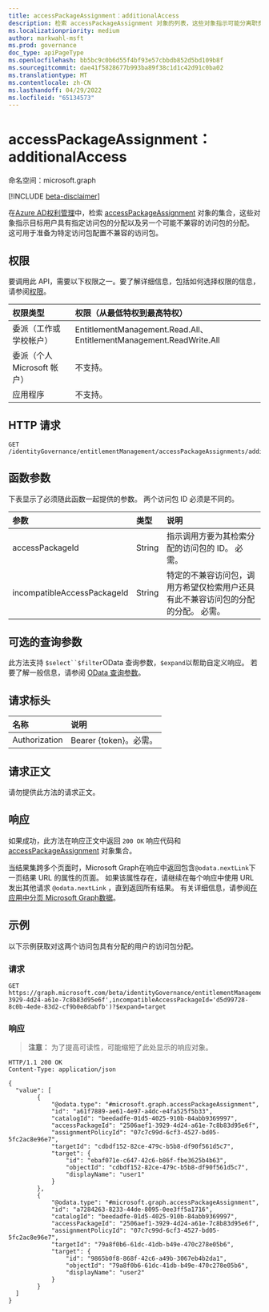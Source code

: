 ```yaml
---
title: accessPackageAssignment：additionalAccess
description: 检索 accessPackageAssignment 对象的列表，这些对象指示可能分离职责冲突或访问不兼容的访问包。
ms.localizationpriority: medium
author: markwahl-msft
ms.prod: governance
doc_type: apiPageType
ms.openlocfilehash: bb5bc9c0b6d55f4bf93e57cbbdb852d5bd109b8f
ms.sourcegitcommit: dae41f5828677b993ba89f38c1d1c42d91c0ba02
ms.translationtype: MT
ms.contentlocale: zh-CN
ms.lasthandoff: 04/29/2022
ms.locfileid: "65134573"
---
```

# <a name="accesspackageassignment-additionalaccess"></a>accessPackageAssignment：additionalAccess
命名空间：microsoft.graph

[!INCLUDE [beta-disclaimer](../../includes/beta-disclaimer.md)]

在[Azure AD权利管理](../resources/entitlementmanagement-overview.md)中，检索 [accessPackageAssignment](../resources/accesspackageassignment.md) 对象的集合，这些对象指示目标用户具有指定访问包的分配以及另一个可能不兼容的访问包的分配。  这可用于准备为特定访问包配置不兼容的访问包。

## <a name="permissions"></a>权限
要调用此 API，需要以下权限之一。要了解详细信息，包括如何选择权限的信息，请参阅[权限](/graph/permissions-reference)。

|权限类型|权限（从最低特权到最高特权）|
|:---|:---|
|委派（工作或学校帐户）|EntitlementManagement.Read.All、EntitlementManagement.ReadWrite.All|
|委派（个人 Microsoft 帐户）|不支持。|
|应用程序|不支持。|

## <a name="http-request"></a>HTTP 请求

<!-- {
  "blockType": "ignored"
}
-->
``` http
GET /identityGovernance/entitlementManagement/accessPackageAssignments/additionalAccess(accessPackageId='parameterValue',incompatibleAccessPackageId='parameterValue')
```

## <a name="function-parameters"></a>函数参数
下表显示了必须随此函数一起提供的参数。  两个访问包 ID 必须是不同的。

|参数|类型|说明|
|:---|:---|:---|
| accessPackageId | String |  指示调用方要为其检索分配的访问包的 ID。 必需。 |
| incompatibleAccessPackageId | String | 特定的不兼容访问包，调用方希望仅检索用户还具有此不兼容访问包的分配的分配。 必需。 |

## <a name="optional-query-parameters"></a>可选的查询参数

此方法支持 `$select``$filter`OData 查询参数，`$expand`以帮助自定义响应。 若要了解一般信息，请参阅 [OData 查询参数](/graph/query-parameters)。

## <a name="request-headers"></a>请求标头
|名称|说明|
|:---|:---|
|Authorization|Bearer {token}。必需。|

## <a name="request-body"></a>请求正文
请勿提供此方法的请求正文。

## <a name="response"></a>响应

如果成功，此方法在响应正文中返回 `200 OK` 响应代码和 [accessPackageAssignment](../resources/accesspackageassignment.md) 对象集合。

当结果集跨多个页面时，Microsoft Graph在响应中返回包含`@odata.nextLink`下一页结果 URL 的属性的页面。 如果该属性存在，请继续在每个响应中使用 URL 发出其他请求 `@odata.nextLink` ，直到返回所有结果。 有关详细信息，请参阅[在应用中分页 Microsoft Graph数据](/graph/paging)。

## <a name="examples"></a>示例

以下示例获取对这两个访问包具有分配的用户的访问包分配。

### <a name="request"></a>请求

<!-- {
  "blockType": "request",
  "name": "accesspackageassignment_additionalaccess"
}
-->
``` http
GET https://graph.microsoft.com/beta/identityGovernance/entitlementManagement/accessPackageAssignments/additionalAccess(accessPackageId='2506aef1-3929-4d24-a61e-7c8b83d95e6f',incompatibleAccessPackageId='d5d99728-8c0b-4ede-83d2-cf9b0e8dabfb')?$expand=target
```

### <a name="response"></a>响应
> **注意：** 为了提高可读性，可能缩短了此处显示的响应对象。
<!-- {
  "blockType": "response",
  "truncated": true,
  "@odata.type": "Collection(microsoft.graph.accessPackageAssignment)"
}
-->
``` http
HTTP/1.1 200 OK
Content-Type: application/json

{
  "value": [
        {
            "@odata.type": "#microsoft.graph.accessPackageAssignment",
            "id": "a61f7889-ae61-4e97-a4dc-e4fa525f5b33",
            "catalogId": "beedadfe-01d5-4025-910b-84abb9369997",
            "accessPackageId": "2506aef1-3929-4d24-a61e-7c8b83d95e6f",
            "assignmentPolicyId": "07c7c99d-6cf3-4527-bd05-5fc2ac8e96e7",
            "targetId": "cdbdf152-82ce-479c-b5b8-df90f561d5c7",
            "target": {
                "id": "ebaf071e-c647-42c6-b86f-fbe3625b4b63",
                "objectId": "cdbdf152-82ce-479c-b5b8-df90f561d5c7",
                "displayName": "user1"
            }
        },
        {
            "@odata.type": "#microsoft.graph.accessPackageAssignment",
            "id": "a7284263-8233-44de-8095-0ee3ff5a1716",
            "catalogId": "beedadfe-01d5-4025-910b-84abb9369997",
            "accessPackageId": "2506aef1-3929-4d24-a61e-7c8b83d95e6f",
            "assignmentPolicyId": "07c7c99d-6cf3-4527-bd05-5fc2ac8e96e7",
            "targetId": "79a8f0b6-61dc-41db-b49e-470c278e05b6",
            "target": {
                "id": "9865b0f8-868f-42c6-a49b-3067eb4b2da1",
                "objectId": "79a8f0b6-61dc-41db-b49e-470c278e05b6",
                "displayName": "user2"
            }
        }
  ]
}

```

